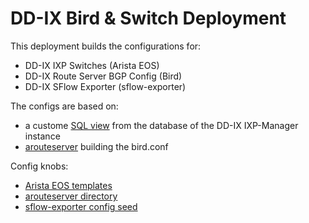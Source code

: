 # DD-IX Bird & Switch Deployment

This deployment builds the configurations for:
- DD-IX IXP Switches (Arista EOS)
- DD-IX Route Server BGP Config (Bird)
- DD-IX SFlow Exporter (sflow-exporter)

The configs are based on:
- a custome [SQL view](ixp-manager_peers.sql) from the database of the DD-IX IXP-Manager instance
- [arouteserver](https://github.com/pierky/arouteserver) building the bird.conf

Config knobs:
- [Arista EOS templates](templates/eos/)
- [arouteserver directory](arouteserver/)
- [sflow-exporter config seed](roles/sflow_build/templates/meta.yml.j2)
